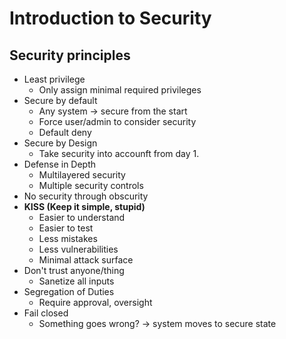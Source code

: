 # Introduction to Security

## Security principles

- Least privilege
    - Only assign minimal required privileges
- Secure by default
    - Any system &rarr; secure from the start
    - Force user/admin to consider security
    - Default deny
- Secure by Design
    - Take security into accounft from day 1.
- Defense in Depth
    - Multilayered security
    - Multiple security controls
- No security through obscurity
- **KISS (Keep it simple, stupid)**
    - Easier to understand
    - Easier to test
    - Less mistakes
    - Less vulnerabilities
    - Minimal attack surface
- Don't trust anyone/thing
    - Sanetize all inputs
- Segregation of Duties
    - Require approval, oversight
- Fail closed
    - Something goes wrong? &rarr; system moves to secure state

